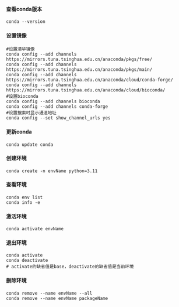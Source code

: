 #### 查看conda版本

```shell
conda --version
```

#### 设置镜像

```shell
#设置清华镜像
conda config --add channels https://mirrors.tuna.tsinghua.edu.cn/anaconda/pkgs/free/
conda config --add channels https://mirrors.tuna.tsinghua.edu.cn/anaconda/pkgs/main/
conda config --add channels https://mirrors.tuna.tsinghua.edu.cn/anaconda/cloud/conda-forge/
conda config --add channels https://mirrors.tuna.tsinghua.edu.cn/anaconda/cloud/bioconda/
#设置bioconda
conda config --add channels bioconda
conda config --add channels conda-forge
#设置搜索时显示通道地址
conda config --set show_channel_urls yes
```

#### 更新conda

```shell
conda update conda
```

#### 创建环境

```shell
conda create -n envName python=3.11
```

#### 查看环境

```shell
conda env list
conda info -e
```

#### 激活环境

```shell
conda activate envName
```

#### 退出环境

```shell
conda activate
conda deactivate
# activate的缺省值是base，deactivate的缺省值是当前环境
```

#### 删除环境

```shell
conda remove --name envName --all
conda remove --name envName packageName
```

